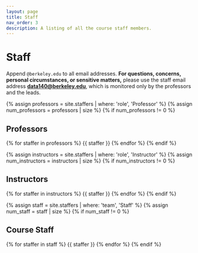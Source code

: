 ```yaml
---
layout: page
title: Staff
nav_order: 3
description: A listing of all the course staff members.
---
```


# Staff

Append `@berkeley.edu` to all email addresses. **For questions, concerns, personal circumstances, or sensitive matters,** please use the staff email address **[data140@berkeley.edu](mailto:data140@berkeley.edu)**, which is monitored only by the professors and the leads.

{% assign professors = site.staffers | where: 'role', 'Professor' %}
{% assign num_professors = professors | size %}
{% if num_professors != 0 %}
## Professors

<div class="role flex">
{% for staffer in professors %}
{{ staffer }}
{% endfor %}
{% endif %}
</div>

{% assign instructors = site.staffers | where: 'role', 'Instructor' %}
{% assign num_instructors = instructors | size %}
{% if num_instructors != 0 %}
## Instructors

<div class="role flex">
{% for staffer in instructors %}
{{ staffer }}
{% endfor %}
{% endif %}
</div>

{% assign staff = site.staffers | where: 'team', 'Staff' %}
{% assign num_staff = staff | size %}
{% if num_staff != 0 %}
## Course Staff

<div class="role flex">
{% for staffer in staff %}
{{ staffer }}
{% endfor %}
{% endif %}
</div>

